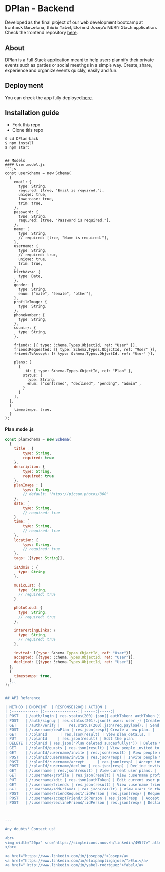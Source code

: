 # DPlan - Backend

Developed as the final project of our web development bootcamp at Ironhack Barcelona, this is Yabel, Eloi and Josep’s MERN Stack application. Check the frontend repository [here](https://github.com/PmplCode/DPlan-front).

## About

DPlan is a Full Stack application meant to help users plannify their private events such as parties or social meetings in a simple way. 
Create, share, experience and organize events quickly, easily and fun.

## Deployment

You can check the app fully deployed [here]( https://famous-brioche-240d75.netlify.app).


## Installation guide

- Fork this repo
- Clone this repo

```shell
$ cd DPlan-back
$ npm install
$ npm start


## Models
#### User.model.js
```js
const userSchema = new Schema(
  {
    email: {
      type: String,
      required: [true, "Email is required."],
      unique: true,
      lowercase: true,
      trim: true,
    },
    password: {
      type: String,
      required: [true, "Password is required."],
    },
    name: {
      type: String,
      // required: [true, "Name is required."],
    },
    username: {
      type: String,
      // required: true,
      unique: true,
      trim: true,
    },
    birthdate: {
      type: Date,
    },
    gender: {
      type: String,
      enum: ["male", "female", "other"],
    },
    profileImage: {
      type: String,
    },
    phoneNumber: {
      type: String,
    },
    country: {
      type: String,
    },

    friends: [{ type: Schema.Types.ObjectId, ref: "User" }],
    friendsRequested: [{ type: Schema.Types.ObjectId, ref: "User" }],
    friendsToAccept: [{ type: Schema.Types.ObjectId, ref: "User" }],

    plans: [
      {
        _id: { type: Schema.Types.ObjectId, ref: "Plan" },
        status: {
          type: String,
          enum: ["confirmed", "declined", "pending", "admin"],
        }
      }
    ],
  },
  {
    timestamps: true,
  }
);
```

#### Plan.model.js
```js
const planSchema = new Schema(
  {
    title : {
        type: String,
        required: true
    },
    description: {
        type: String,
        required: true
    },
    planImage : {
        type: String,
        // default: "https://picsum.photos/300"
    },
    date: {
        type: String,
        // required: true
    },
    time: {
        type: String,
        // required: true
    },
    location: {
        type: String,
        // required: true
    },
    tags: [{type: String}],
    
    isAdmin : {
      type: String
    },

    musicList: {
      type: String,
      // required: true
    },

    photoCloud: {
      type: String,
      // required: true
    },

    interestingLinks: {
      type: String,
      // required: true
    },

    invited: [{type: Schema.Types.ObjectId, ref: "User"}],
    accepted: [{type: Schema.Types.ObjectId, ref: "User"}],
    declined: [{type: Schema.Types.ObjectId, ref: "User"}]
  },
  {
    timestamps: true,
  }
);```


## API Reference

| METHOD | ENDPOINT  | RESPONSE(200)| ACTION |
| :------------ |:---------------:| -----:|-----:|
| POST   | /auth/login | res.status(200).json({ authToken: authToken })| Send the token as the response.|
| POST   | /auth/signup | res.status(201).json({ user: user }) |Creates a new user in the database. |
| GET    | /auth/verify |    res.status(200).json(req.payload); | Send back the token payload object containing the user data. |
| POST   | /:username/newPlan | res.json(resp)| Create a new plan. |
| GET    | /:planId      | res.json(result) | View plan details. |
| PUT    | /:planId     | res.json(result) | Edit the plan. |
| DELETE | /:planId | res.json("Plan deleted succesfully!")) | Delete the plan. |
| GET    | /:planId/guests | res.json(result) | View people invited to the plan. |
| GET    | /:planId/:username/invite | res.json(result) | View people user can invite to the plan. |
| POST   | /:planId/:username/invite | res.json(resp) | Invite people to the plan. |
| POST   | /:planId/:username/accept      | res.json(resp) | Accept invitation to the plan. |
| POST   | /:planId/:username/decline | res.json(resp) | Decline invitation to the plan. |
| GET    | /:username | res.json(result) | View current user plans. |
| GET    | /:username/profile | res.json(result) | View :username profile |
| PUT    | /:username/edit | res.json(authToken) | Edit current user profile. |
| GET    | /:username/friends | res.json(result) | View :username friends. |
| GET    | /:username/addFriends | res.json(result) | View users in the app you can request friendship to. |
| POST   | /:username/friendRequest/:idPerson | res.json(resp) | Request friendship. |
| POST   | /:username/acceptFriend/:idPerson | res.json(resp) | Accept friendship. |
| POST   | /:username/declineFriend/:idPerson | res.json(resp) | Decline friendship. |



---

Any doubts? Contact us!

<br>
<img width="20px" src="https://simpleicons.now.sh/linkedin/495f7e" alt="LinkedIn" />
</br>

<a href="https://www.linkedin.com/in/josepbp/">Josep</a>
<a href="https://www.linkedin.com/in/eloipampliegajose/">Eloi</a>
<a href=" http://www.linkedin.com/in/yabel-rodriguez">Yabel</a>
